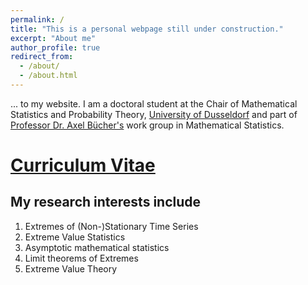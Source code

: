 ```yaml
---
permalink: /
title: "This is a personal webpage still under construction."
excerpt: "About me"
author_profile: true
redirect_from: 
  - /about/
  - /about.html
---
```


... to my website. I am a doctoral student at the Chair of Mathematical Statistics and Probability Theory, [University of Dusseldorf](https://www.math.hhu.de/lehrstuehle-/-personen-/-ansprechpartner/innen/lehrstuehle-des-mathematischen-instituts/lehrstuhl-fuer-mathematische-statistik-und-wahrscheinlichkeitstheorie) and part of [Professor Dr. Axel Bücher's](https://www.math.hhu.de/en/chairs-/-people-/-contact-persons/the-chairs-of-the-mathematical-institute/chair-of-mathematical-statistics-and-calculus-of-probabilities/team/prof-dr-axel-buecher) work group in Mathematical Statistics.

[Curriculum Vitae](https://torbenstaud.github.io/cv/)
======


My research interests include
------
1. Extremes of (Non-)Stationary Time Series
2. Extreme Value Statistics
3. Asymptotic mathematical statistics
4. Limit theorems of Extremes
5. Extreme Value Theory


